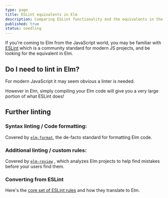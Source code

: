 ```yaml
---
type: page
title: ESLint equivalents in Elm
description: Comparing ESLint functionality and the equivalents in the Elm ecosystem
published: true
status: seedling
---
```



If you're coming to Elm from the JavaScript world, you may be familiar with [ESLint](https://eslint.org/) which is a community standard for modern JS projects, and be looking for the equivalent in Elm.

## Do I need to lint in Elm?

For modern JavaScript it may seem obvious a linter is needed.

However in Elm, simply compiling your Elm code will give you a very large portion of what ESLint does!


## Further linting

### Syntax linting / Code formatting:

Covered by [`elm-format`](https://github.com/avh4/elm-format), the de-facto standard for formatting Elm code.


### Additional linting / custom rules:

Covered by [`elm-review`](https://package.elm-lang.org/packages/jfmengels/elm-review/latest/) , which analyzes Elm projects to help find mistakes before your users find them.


### Converting from ESLint

Here's the [core set of ESLint rules](https://eslint.org/docs/rules/) and how they translate to Elm.

<eslint-compare-elm></eslint-compare-elm>

